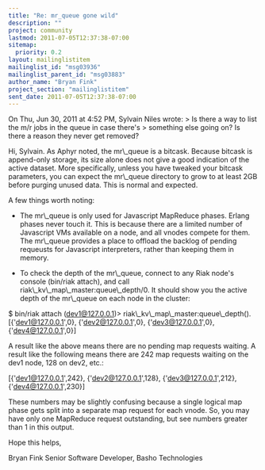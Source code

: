 ```yaml
---
title: "Re: mr_queue gone wild"
description: ""
project: community
lastmod: 2011-07-05T12:37:38-07:00
sitemap:
  priority: 0.2
layout: mailinglistitem
mailinglist_id: "msg03936"
mailinglist_parent_id: "msg03883"
author_name: "Bryan Fink"
project_section: "mailinglistitem"
sent_date: 2011-07-05T12:37:38-07:00
---
```



On Thu, Jun 30, 2011 at 4:52 PM, Sylvain Niles  wrote:
&gt; Is there a way to list the m/r jobs in the queue in case there's
&gt; something else going on? Is there a reason they never get removed?

Hi, Sylvain. As Aphyr noted, the mr\\_queue is a bitcask. Because
bitcask is append-only storage, its size alone does not give a good
indication of the active dataset. More specifically, unless you have
tweaked your bitcask parameters, you can expect the mr\\_queue directory
to grow to at least 2GB before purging unused data. This is normal
and expected.

A few things worth noting:

 - The mr\\_queue is only used for Javascript MapReduce phases. Erlang
 phases never touch it. This is because there are a limited number
 of Javascript VMs available on a node, and all vnodes compete for
 them. The mr\\_queue provides a place to offload the backlog of
 pending requeusts for Javascript interpreters, rather than keeping
 them in memory.

 - To check the depth of the mr\\_queue, connect to any Riak node's
 console (bin/riak attach), and call
 riak\\_kv\\_map\\_master:queue\\_depth/0. It should show you the active
 depth of the mr\\_queue on each node in the cluster:

 $ bin/riak attach
 (dev1@127.0.0.1)&gt; riak\\_kv\\_map\\_master:queue\\_depth().
 [{'dev1@127.0.0.1',0},
 {'dev2@127.0.0.1',0},
 {'dev3@127.0.0.1',0},
 {'dev4@127.0.0.1',0}]

 A result like the above means there are no pending map requests
 waiting. A result like the following means there are 242 map
 requests waiting on the dev1 node, 128 on dev2, etc.:

 [{'dev1@127.0.0.1',242},
 {'dev2@127.0.0.1',128},
 {'dev3@127.0.0.1',212},
 {'dev4@127.0.0.1',230}]

 These numbers may be slightly confusing because a single logical
 map phase gets split into a separate map request for each vnode.
 So, you may have only one MapReduce request outstanding, but see
 numbers greater than 1 in this output.

Hope this helps,

Bryan Fink
Senior Software Developer,
Basho Technologies

